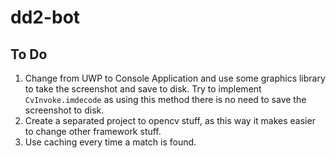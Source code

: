 # dd2-bot

## To Do

1. Change from UWP to Console Application and use some graphics library to take the screenshot and save to disk. Try to implement `CvInvoke.imdecode`
as using this method there is no need to save the screenshot to disk.
2. Create a separated project to opencv stuff, as this way it makes easier to change other framework stuff.
3. Use caching every time a match is found.